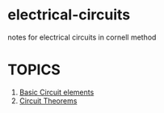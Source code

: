 # electrical-circuits
notes for electrical circuits in cornell method

# TOPICS

1. [Basic Circuit elements](./circuit-elements.md)
2. [Circuit Theorems](./theorems.md)